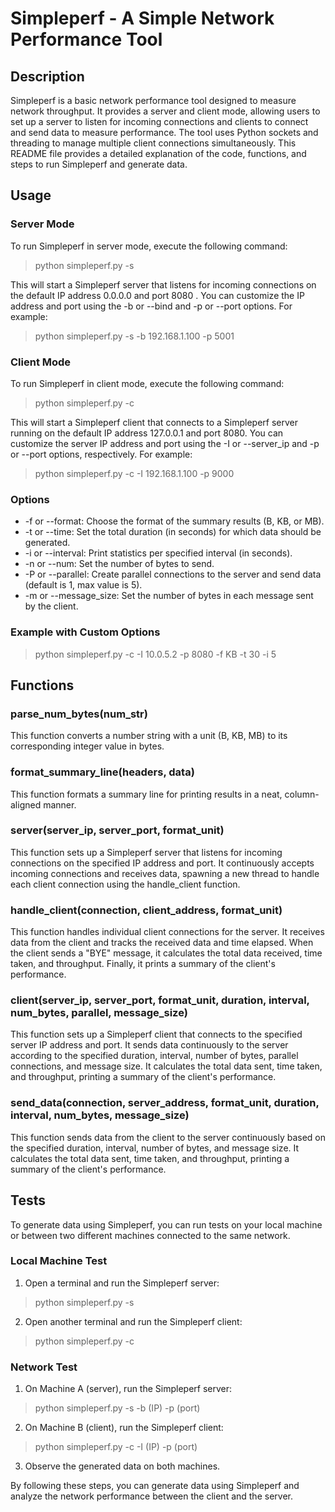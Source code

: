 # Simpleperf - A Simple Network Performance Tool

## Description

Simpleperf is a basic network performance tool designed to measure network throughput. It provides a server and client 
mode, allowing users to set up a server to listen for incoming connections and clients to connect and send data to 
measure performance. The tool uses Python sockets and threading to manage multiple client connections simultaneously. 
This README file provides a detailed explanation of the code, functions, and steps to run Simpleperf and generate data.

## Usage

### Server Mode

To run Simpleperf in server mode, execute the following command:
> python simpleperf.py -s

This will start a Simpleperf server that listens for incoming connections on the default IP address 0.0.0.0 and port 
8080 . You can customize the IP address and port using the -b or --bind and -p or --port options. For example:
> python simpleperf.py -s -b 192.168.1.100 -p 5001

### Client Mode

To run Simpleperf in client mode, execute the following command:
> python simpleperf.py -c

This will start a Simpleperf client that connects to a Simpleperf server running on the default IP address 127.0.0.1 and 
port 8080. You can customize the server IP address and port using the -I or --server_ip and -p or --port options, 
respectively. For example:

> python simpleperf.py -c -I 192.168.1.100 -p 9000

### Options
- -f or --format: Choose the format of the summary results (B, KB, or MB).
- -t or --time: Set the total duration (in seconds) for which data should be generated.
- -i or --interval: Print statistics per specified interval (in seconds).
- -n or --num: Set the number of bytes to send.
- -P or --parallel: Create parallel connections to the server and send data (default is 1, max value is 5).
- -m or --message_size: Set the number of bytes in each message sent by the client.

### Example with Custom Options

> python simpleperf.py -c -I 10.0.5.2 -p 8080 -f KB -t 30 -i 5

## Functions

### parse_num_bytes(num_str)
This function converts a number string with a unit (B, KB, MB) to its corresponding integer value in bytes.

### format_summary_line(headers, data)
This function formats a summary line for printing results in a neat, column-aligned manner.

### server(server_ip, server_port, format_unit)
This function sets up a Simpleperf server that listens for incoming connections on the specified IP address and port. 
It continuously accepts incoming connections and receives data, spawning a new thread to handle each client connection 
using the handle_client function.

### handle_client(connection, client_address, format_unit)
This function handles individual client connections for the server. It receives data from the client and tracks the 
received data and time elapsed. When the client sends a "BYE" message, it calculates the total data received, time taken, 
and throughput. Finally, it prints a summary of the client's performance.

### client(server_ip, server_port, format_unit, duration, interval, num_bytes, parallel, message_size)
This function sets up a Simpleperf client that connects to the specified server IP address and port. It sends data 
continuously to the server according to the specified duration, interval, number of bytes, parallel connections, and 
message size. It calculates the total data sent, time taken, and throughput, printing a summary of the client's performance.

### send_data(connection, server_address, format_unit, duration, interval, num_bytes, message_size)
This function sends data from the client to the server continuously based on the specified duration, interval, number 
of bytes, and message size. It calculates the total data sent, time taken, and throughput, printing a summary of the 
client's performance.

## Tests
To generate data using Simpleperf, you can run tests on your local machine or between two different machines connected 
to the same network.

### Local Machine Test
1. Open a terminal and run the Simpleperf server:
> python simpleperf.py -s
2. Open another terminal and run the Simpleperf client:
> python simpleperf.py -c

### Network Test
1. On Machine A (server), run the Simpleperf server:
> python simpleperf.py -s -b (IP) -p (port)
2. On Machine B (client), run the Simpleperf client: 
> python simpleperf.py -c -I (IP) -p (port)
3. Observe the generated data on both machines.

By following these steps, you can generate data using Simpleperf and analyze the network performance between the client 
and the server.